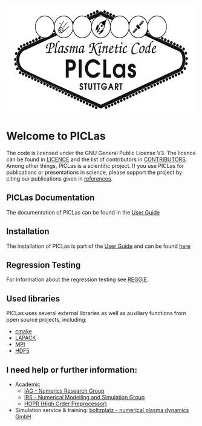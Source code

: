 <img src="docs/logo.png" width="582" height="287">

# Welcome to PICLas

The code is licensed under the GNU General Public License V3.
The licence can be found in [LICENCE](LICENCE.md) and the list of contributors in [CONTRIBUTORS](CONTRIBUTORS.md).
Among other things, PICLas is a scientific project.
If you use PICLas for publications or presentations in science, please support the project by citing our publications given in [references](REFERENCE.md).

## PICLas Documentation

The documentation of PICLas can be found in the [User Guide](https://testing-piclas.readthedocs.io/)

## Installation

The installation of PICLas is part of the [User Guide](https://testing-piclas.readthedocs.io/)
and can be found [here](https://testing-piclas.readthedocs.io/en/latest/installation.html)

## Regression Testing

For information about the regression testing see [REGGIE](REGGIE.md).

## Used libraries

PICLas uses several external libraries as well as auxiliary functions from open source projects, including:

* [cmake](https://www.cmake.org)
* [LAPACK](http://www.netlib.org/lapack/)
* [MPI](http://www.mcs.anl.gov/research/projects/mpi/)
* [HDF5](https://www.hdfgroup.org/)

## I need help or further information:

* Academic
  * [IAG - Numerics Research Group](https://www.iag.uni-stuttgart.de/en/working-groups/numerical-methods/)
  * [IRS - Numerical Modelling and Simulation Group](https://www.irs.uni-stuttgart.de/forschung/raumtransporttechnologie/numerische_modellierung_und_simulation/)
  * [HOPR (High Order Preprocessor)](https://www.hopr-project.org/index.php/Home)
* Simulation service & training: [boltzplatz - numerical plasma dynamics GmbH](https://boltzplatz.eu)
